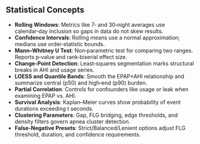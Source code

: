 ## Statistical Concepts

- **Rolling Windows**: Metrics like 7‑ and 30‑night averages use calendar‑day inclusion so gaps in data do not skew results.
- **Confidence Intervals**: Rolling means use a normal approximation; medians use order‑statistic bounds.
- **Mann–Whitney U Test**: Non‑parametric test for comparing two ranges. Reports p‑value and rank‑biserial effect size.
- **Change‑Point Detection**: Least‑squares segmentation marks structural breaks in AHI and usage series.
- **LOESS and Quantile Bands**: Smooth the EPAP×AHI relationship and summarize central (p50) and high‑end (p90) burden.
- **Partial Correlation**: Controls for confounders like usage or leak when examining EPAP vs. AHI.
- **Survival Analysis**: Kaplan–Meier curves show probability of event durations exceeding t seconds.
- **Clustering Parameters**: Gap, FLG bridging, edge thresholds, and density filters govern apnea cluster detection.
- **False‑Negative Presets**: Strict/Balanced/Lenient options adjust FLG threshold, duration, and confidence requirements.
